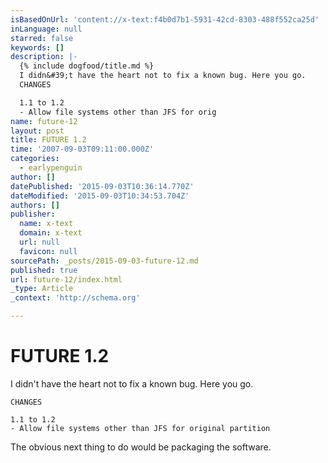 ```yaml
---
isBasedOnUrl: 'content://x-text:f4b0d7b1-5931-42cd-8303-488f552ca25d'
inLanguage: null
starred: false
keywords: []
description: |-
  {% include dogfood/title.md %}
  I didn&#39;t have the heart not to fix a known bug. Here you go.
  CHANGES

  1.1 to 1.2
  - Allow file systems other than JFS for orig
name: future-12
layout: post
title: FUTURE 1.2
time: '2007-09-03T09:11:00.000Z'
categories:
  - earlypenguin
author: []
datePublished: '2015-09-03T10:36:14.770Z'
dateModified: '2015-09-03T10:34:53.704Z'
authors: []
publisher:
  name: x-text
  domain: x-text
  url: null
  favicon: null
sourcePath: _posts/2015-09-03-future-12.md
published: true
url: future-12/index.html
_type: Article
_context: 'http://schema.org'

---
```

# FUTURE 1.2

I didn't have the heart not to fix a known bug. Here you go.

    CHANGES
    
    1.1 to 1.2
    - Allow file systems other than JFS for original partition
    

The obvious next thing to do would be packaging the software.
